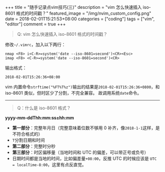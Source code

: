 +++
title = "随手记录点vim技巧(三)"
description = "vim 怎么快速插入 iso-8601 格式的时间戳？"
featured_image = "/img/nvim_custom_config.png"
date = 2018-02-01T15:21:53+08:00
categories = ["coding"]
tags = ["vim", "editor"]
comment = true
+++

> Q: vim 怎么快速插入 iso-8601 格式的时间戳？

<!--more-->

修改`~/.vimrc`，加入以下两行：

```
nmap <F8> i<C-R>=system('date --iso-8601=second')<CR><Esc>
imap <F8> <C-R>=system('date --iso-8601=second')<CR>
```

输出格式：

`2018-02-01T15:26:36+08:00`

vim 内置命令`strftime("%FT%T%z")`输出的结果是`2018-02-01T15:26:36+0800`，和 iso-8601 类似，但时区少了分割，不完全兼容。
故调用系统`date`命令。

---

> Q：什么是 iso-8601 格式？

**yyyy-mm-ddThh:mm:ss±hh:mm**

- **第一部分**：完整年月日（完整意味着位数不够用 0 补齐，像`2018-1-1`这样，是不符合格式的）
- `T`分割日期和时间
- **第二部分**：完整时分秒
- **第三部分**：时区偏移量（当地时间和 UTC 的偏差，可以带正号或负号）
- 日期时间都是当地的时间，比如偏差量`+08:00`，反推 UTC 的时候应该是 `UTC = localTime-8:00`，这里有点反直觉。

